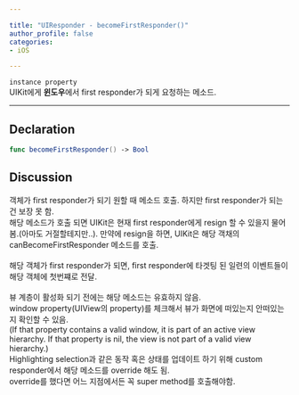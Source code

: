 ```yaml
---

title: "UIResponder - becomeFirstResponder()"
author_profile: false
categories:
- iOS

---
```


`instance property`   
UIKit에게 <b>윈도우</b>에서 first responder가 되게 요청하는 메소드.

--- 


## Declaration

``` swift
func becomeFirstResponder() -> Bool
```

## Discussion

객체가 first responder가 되기 원할 때 메소드 호출. 하지만 first responder가 되는건 보장 못 함.  
해당 메소드가 호출 되면 UIKit은 현재 first responder에게 resign 할 수 있을지 물어봄.(아마도 거절할테지만..). 
만약에 resign을 하면, UIKit은 해당 객채의 canBecomeFirstResponder 메소드를 호출.  
<br>
해당 객체가 first responder가 되면, first responder에 타겟팅 된 일련의 이벤트들이 해당 객체에 첫번쨰로 전달.  
<br>
뷰 계층이 활성화 되기 전에는 해당 메소드는 유효하지 않음.  
window property(UIView의 property)를 체크해서 뷰가 화면에 떠있는지 안떠있는지 확인할 수 있음.  
(If that property contains a valid window, it is part of an active view hierarchy. If that property is nil, the view is not part of a valid view hierarchy.)
<br>
Highlighting selection과 같은 동작 혹은 상태를 업데이트 하기 위해 custom responder에서 해당 메소드를 override 해도 됨.  
override를 했다면 어느 지점에서든 꼭 super method를 호출해야함. 
